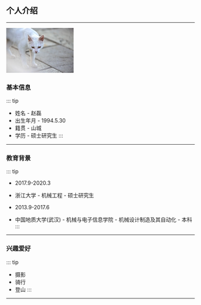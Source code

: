 
## 个人介绍
---------------------------
![](/images/cat.jpg)
### 基本信息
::: tip
- 姓名 - 赵磊     
- 出生年月 - 1994.5.30
- 籍贯 - 山城
- 学历 - 硕士研究生
::: 
---------------------------
### 教育背景
::: tip
- 2017.9-2020.3
- 浙江大学 -  机械工程 - 硕士研究生

- 2013.9-2017.6
- 中国地质大学(武汉) - 机械与电子信息学院 - 机械设计制造及其自动化 - 本科
:::
---------------------------
### 兴趣爱好
::: tip
- 摄影
- 骑行
- 登山
:::
---------------------------

 
